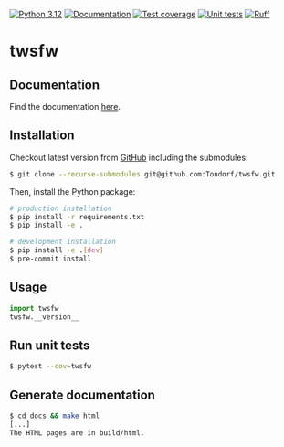 [![Python 3.12](https://img.shields.io/badge/python-3.12-blue.svg)](https://www.python.org/downloads/release/python-3120/)
[![Documentation](https://github.com/tondorf/twsfw/actions/workflows/deploy_docs.yml/badge.svg)](https://tondorf.github.io/twsfw/)
[![Test coverage](https://codecov.io/gh/tondorf/twsfw/graph/badge.svg?token=Q0WZP462YA)](https://codecov.io/gh/tondorf/twsfw)
[![Unit tests](https://github.com/tondorf/twsfw/actions/workflows/run_tests.yml/badge.svg)](https://codecov.io/gh/tondorf/twsfw)
[![Ruff](https://img.shields.io/endpoint?url=https://raw.githubusercontent.com/astral-sh/ruff/main/assets/badge/v2.json)](https://github.com/astral-sh/ruff)

# twsfw

<!-- add description here -->

## Documentation

Find the documentation [here](https://tondorf.github.io/twsfw).

## Installation

Checkout latest version from [GitHub](https://github.com/Tondorf/twsfw) including the submodules:

```bash
$ git clone --recurse-submodules git@github.com:Tondorf/twsfw.git
```

Then, install the Python package:

```bash
# production installation
$ pip install -r requirements.txt
$ pip install -e .

# development installation
$ pip install -e .[dev]
$ pre-commit install
```

## Usage

```python
import twsfw
twsfw.__version__
```

## Run unit tests

```bash
$ pytest --cov=twsfw
```

## Generate documentation

```bash
$ cd docs && make html
[...]
The HTML pages are in build/html.
```
